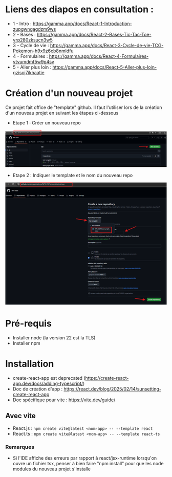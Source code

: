 # Liens des diapos en consultation :

- 1 - Intro : https://gamma.app/docs/React-1-Introduction-zupgwngagdzm9ws
- 2 - Bases : https://gamma.app/docs/React-2-Bases-Tic-Tac-Toe-vrp280zksucn3w5
- 3 - Cycle de vie : https://gamma.app/docs/React-3-Cycle-de-vie-TCG-Pokemon-h9x9z6cb8nmldfu
- 4 - Formulaires : https://gamma.app/docs/React-4-Formulaires-vtvumdmf5w9p4sv
- 5 - Aller plus loin : https://gamma.app/docs/React-5-Aller-plus-loin-gzisoj7ikhaatie

# Création d'un nouveau projet

Ce projet fait office de "template" github. Il faut l'utiliser lors de la création d'un nouveau projet en suivant les étapes ci-dessous

- Etape 1 : Créer un nouveau repo

![alt text](etape-1.png)

- Etape 2 : Indiquer le template et le nom du nouveau repo

![alt text](etape-2.png)

# Pré-requis

- Installer node (la version 22 est la TLS)
- Installer npm

# Installation

- create-react-app est deprecated (https://create-react-app.dev/docs/adding-typescript/)
- Doc de création d'app : https://react.dev/blog/2025/02/14/sunsetting-create-react-app
- Doc spécifique pour vite : https://vite.dev/guide/

## Avec vite

- React.js : `npm create vite@latest <nom-app> -- --template react`
- React.ts : `npm create vite@latest <nom-app> -- --template react-ts`

### Remarques

- Si l'IDE affiche des erreurs par rapport à react/jsx-runtime lorsqu'on ouvre un fichier tsx, penser à bien faire "npm install" pour que les node modules du nouveau projet s'installe
